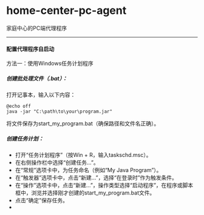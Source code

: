 # home-center-pc-agent
家庭中心的PC端代理程序








----




#### 配置代理程序自启动
方法一：使用Windows任务计划程序

##### 创建批处理文件（.bat）：

打开记事本，输入以下内容：
```
@echo off
java -jar "C:\path\to\your\program.jar"

```

将文件保存为start_my_program.bat（确保路径和文件名正确）。

##### 创建任务计划：

- 打开“任务计划程序”（按Win + R，输入taskschd.msc）。
- 在右侧操作栏中选择“创建任务…”。
- 在“常规”选项卡中，为任务命名（例如“My Java Program”）。
- 在“触发器”选项卡中，点击“新建…”，选择“在登录时”作为触发条件。
- 在“操作”选项卡中，点击“新建…”，操作类型选择“启动程序”，在程序或脚本框中，浏览并选择刚才创建的start_my_program.bat文件。
- 点击“确定”保存任务。
- 